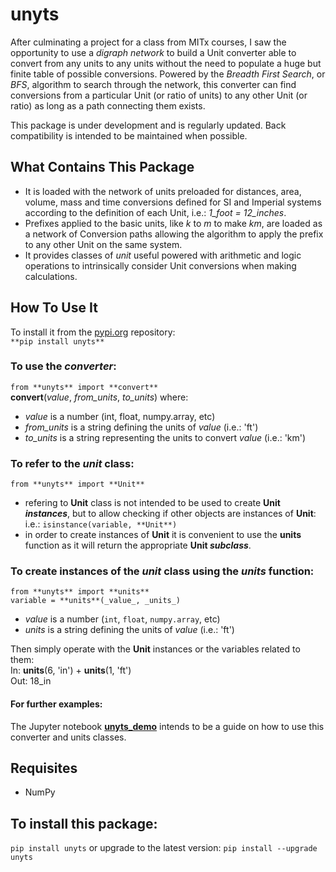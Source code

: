 # unyts

After culminating a project for a class from MITx courses, I saw the opportunity to use a *digraph network* to build a Unit converter able to convert from any units to any units without the need to populate a huge but finite table of possible conversions. Powered by the _Breadth First Search_, or _BFS_, algorithm to search through the network, this converter can find conversions from a particular Unit (or ratio of units) to any other Unit (or ratio) as long as a path connecting them exists.

This package is under development and is regularly updated. Back compatibility is intended to be maintained when possible.

## What Contains This Package
- It is loaded with the network of units preloaded for distances, area, volume, mass and time conversions defined for SI and Imperial systems according to the definition of each Unit, i.e.: _1_foot = 12_inches_.
- Prefixes applied to the basic units, like _k_ to _m_ to make _km_, are loaded as a network of Conversion paths allowing the algorithm to apply the prefix to any other Unit on the same system.
- It provides classes of _unit_ useful powered with arithmetic and logic operations to intrinsically consider Unit conversions when making calculations.

## How To Use It
To install it from the <a href="https://pypi.org/search/?q=unyts">pypi.org</a> repository:  
`**pip install unyts**`

### To use the _converter_:
`from **unyts** import **convert**`  
**convert**(_value_, *from_units*, *to_units*)
where:
- _value_ is a number (int, float, numpy.array, etc)
- *from_units* is a string defining the units of _value_ (i.e.: 'ft')
- *to_units* is a string representing the units to convert _value_ (i.e.: 'km')

### To refer to the _unit_ class:
`from **unyts** import **Unit**`  
- refering to **Unit** class is not intended to be used to create **Unit _instances_**, but to allow checking if other objects are instances of **Unit**: i.e.: `isinstance(variable, **Unit**)`
- in order to create instances of **Unit** it is convenient to use the **units** function as it will return the appropriate **Unit _subclass_**.

### To create instances of the _unit_ class using the _units_ function:
`from **unyts** import **units**`  
`variable = **units**(_value_, _units_)`  
- _value_ is a number (`int`, `float`, `numpy.array`, etc)
- _units_ is a string defining the units of _value_ (i.e.: 'ft')

Then simply operate with the **Unit** instances or the variables related to them:  
 In: **units**(6, 'in') + **units**(1, 'ft')  
Out: 18_in  

#### For further examples:
The Jupyter notebook <a href="https://github.com/ayaranitram/unyts/blob/master/unyts_demo.ipynb">**unyts_demo**</a> intends to be a guide on how to use this converter and units classes.

## Requisites
- NumPy

## To install this package:
`pip install unyts`
or upgrade to the latest version:
`pip install --upgrade unyts`
